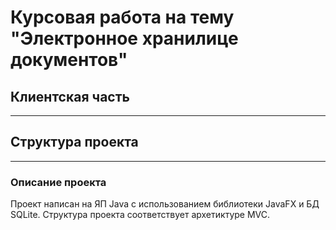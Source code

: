 # Курсовая работа на тему "Электронное хранилице документов"
## Клиентская часть
-----
## Структура проекта
-----
### Описание проекта
Проект написан на ЯП Java с использованием библиотеки JavaFX и БД SQLite. Структура проекта соответствует архетиктуре MVC.
